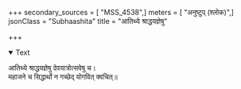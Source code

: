 +++
secondary_sources = [ "MSS_4538",]
meters = [ "अनुष्टुप् (श्लोक)",]
jsonClass = "Subhaashita"
title = "आतिथ्ये श्राद्धयज्ञेषु"

+++

<details open><summary>Text</summary>

आतिथ्ये श्राद्धयज्ञेषु देवयात्रोत्सवेषु च।  
महाजने च सिद्धार्थो न गच्छेद् योगवित् क्वचित्॥
</details>
